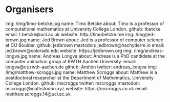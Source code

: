 # Organisers

<person>
  img: /img/timo-betcke.jpg
  name: Timo Betcke
  about: Timo is a professor of computational mathematics at University College London.
  github: tbetcke
  email: t.betcke@ucl.ac.uk
  website: http://timobetcke.me
</person>

<person>
  img: /img/jed-brown.jpg
  name: Jed Brown
  about: Jed is a professor of computer science at CU Boulder.
  github: jedbrown
  mastodon: jedbrown@hachyderm.io
  email: jed.brown@colorado.edu
  website: https://jedbrown.org
</person>

<person>
  img: /img/andreas-longva.jpg
  name: Andreas Longva
  about: Andreas is a PhD candidate at the computer animation group at RWTH Aachen University.
  email: longva@cs.rwth-aachen.de
  github: Andlon
  twitter: andreas_longva
</person>

<person>
  img: /img/matthew-scroggs.jpg
  name: Matthew Scroggs
  about: Matthew is a postdoctoral researcher at the Department of Mathematics, University College London.
  github: mscroggs
  twitter: mscroggs
  mastodon: mscroggs@mathstodon.xyz
  website: https://mscroggs.co.uk
  email: matthew.scroggs.14@ucl.ac.uk
</person>

